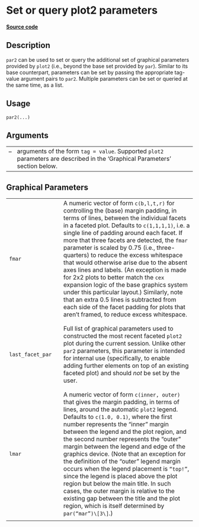 
# Set or query plot2 parameters

[**Source code**](https://github.com/grantmcdermott/plot2/tree/main/R/#L)

## Description

<code>par2</code> can be used to set or query the additional set of
graphical parameters provided by <code>plot2</code> (i.e., beyond the
base set provided by <code>par</code>). Similar to its base counterpart,
parameters can be set by passing the appropriate tag-value argument
pairs to <code>par2</code>. Multiple parameters can be set or queried at
the same time, as a list.

## Usage

<pre><code class='language-R'>par2(...)
</code></pre>

## Arguments

<table>
<tr>
<td style="white-space: nowrap; font-family: monospace; vertical-align: top">
<code id="par2_:_...">…</code>
</td>
<td>
arguments of the form <code>tag = value</code>. Supported
<code>plot2</code> parameters are described in the ‘Graphical
Parameters’ section below.
</td>
</tr>
</table>

## Graphical Parameters

<table>
<tr>
<td style="text-align: left;">
<code>fmar</code>
</td>
<td style="text-align: left;">
</td>
<td style="text-align: left;">
A numeric vector of form <code>c(b,l,t,r)</code> for controlling the
(base) margin padding, in terms of lines, between the individual facets
in a faceted plot. Defaults to <code>c(1,1,1,1)</code>, i.e. a single
line of padding around each facet. If more that three facets are
detected, the <code>fmar</code> parameter is scaled by 0.75 (i.e.,
three-quarters) to reduce the excess whitespace that would otherwise
arise due to the absent axes lines and labels. (An exception is made for
2x2 plots to better match the <code>cex</code> expansion logic of the
base graphics system under this particular layout.) Similarly, note that
an extra 0.5 lines is subtracted from each side of the facet padding for
plots that aren’t framed, to reduce excess whitespace.
</td>
</tr>
<tr>
<td style="text-align: left;">
</td>
<td style="text-align: left;">
</td>
<td style="text-align: left;">
</td>
</tr>
<tr>
<td style="text-align: left;">
</td>
<td style="text-align: left;">
</td>
<td style="text-align: left;">
</td>
</tr>
<tr>
<td style="text-align: left;">
<code>last_facet_par</code>
</td>
<td style="text-align: left;">
</td>
<td style="text-align: left;">
Full list of graphical parameters used to constructed the most recent
faceted <code>plot2</code> plot during the current session. Unlike other
<code>par2</code> parameters, this parameter is intended for internal
use (specifically, to enable adding further elements on top of an
existing faceted plot) and should <em>not</em> be set by the user.
</td>
</tr>
<tr>
<td style="text-align: left;">
</td>
<td style="text-align: left;">
</td>
<td style="text-align: left;">
</td>
</tr>
<tr>
<td style="text-align: left;">
</td>
<td style="text-align: left;">
</td>
<td style="text-align: left;">
</td>
</tr>
<tr>
<td style="text-align: left;">
<code>lmar</code>
</td>
<td style="text-align: left;">
</td>
<td style="text-align: left;">
A numeric vector of form <code>c(inner, outer)</code> that gives the
margin padding, in terms of lines, around the automatic
<code>plot2</code> legend. Defaults to <code>c(1.0, 0.1)</code>, where
the first number represents the “inner” margin between the legend and
the plot region, and the second number represents the “outer” margin
between the legend and edge of the graphics device. (Note that an
exception for the definition of the “outer” legend margin occurs when
the legend placement is <code>“top!”</code>, since the legend is placed
above the plot region but below the main title. In such cases, the outer
margin is relative to the existing gap between the title and the plot
region, which is itself determined by <code>par(“mar”)\[3\]</code>.)
</td>
</tr>
<tr>
<td style="text-align: left;">
</td>
</tr>
</table>
